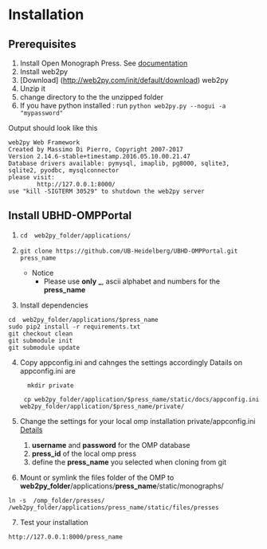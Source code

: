 # Installation

## Prerequisites
1. Install Open Monograph Press. See [documentation](http://pkp.sfu.ca/omp/README)
2. Install web2py
1. [Download] (http://web2py.com/init/default/download) web2py
2. Unzip it
3. change directory to the the unzipped folder
4. If you have python installed : run ```python web2py.py --nogui -a "mypassword"```

Output should look like this 
```
web2py Web Framework
Created by Massimo Di Pierro, Copyright 2007-2017
Version 2.14.6-stable+timestamp.2016.05.10.00.21.47
Database drivers available: pymysql, imaplib, pg8000, sqlite3, sqlite2, pyodbc, mysqlconnector
please visit:
        http://127.0.0.1:8000/
use "kill -SIGTERM 30529" to shutdown the web2py server

```


## Install UBHD-OMPPortal
1. ```cd  web2py_folder/applications/```

2. ```git clone https://github.com/UB-Heidelberg/UBHD-OMPPortal.git press_name```
    - Notice
        - Please  use  **only** **_**, ascii alphabet and numbers for the  **press_name** 
     
3. Install dependencies
```
cd  web2py_folder/applications/$press_name
sudo pip2 install -r requirements.txt
git checkout clean
git submodule init
git submodule update
```     

4. Copy appconfig.ini and cahnges the settings accordingly Datails on appconfig.ini are

    ```   mkdir private ```

    ```  cp web2py_folder/application/$press_name/static/docs/appconfig.ini   web2py_folder/application/$press_name/private/     ```

5. Change the settings for your local omp installation private/appconfig.ini   [Details](https://github.com/UB-Heidelberg/UBHD-OMPPortal/blob/categories/static/docs/APPCONFIG.md)
    1. **username** and **password** for the OMP database
    2. **press_id** of the local omp press
    3. define the **press_name** you selected when cloning from git

6. Mount or symlink the files folder of the OMP  to **web2py_folder**/applications/**press_name**/static/monographs/

```
ln -s  /omp_folder/presses/ /web2py_folder/applications/press_name/static/files/presses
```
7. Test your installation
```
http://127.0.0.1:8000/press_name
```


  
 
